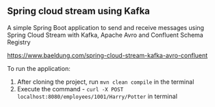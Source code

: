 ## Spring cloud stream using Kafka

A simple Spring Boot application to send and receive messages using Spring Cloud Stream with Kafka, Apache Avro and Confluent Schema Registry

https://www.baeldung.com/spring-cloud-stream-kafka-avro-confluent


To run the application:
1. After cloning the project, run `mvn clean compile` in the terminal
2. Execute the command - `curl -X POST localhost:8080/employees/1001/Harry/Potter` in terminal
